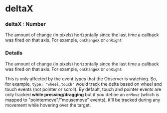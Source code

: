 # deltaX

### deltaX : Number

The amount of change (in pixels) horizontally since the last time a callback was fired on that axis. For example, `onChangeX` or `onRight`

### Details[​](#details "Direct link to Details")

The amount of change (in pixels) horizontally since the last time a callback was fired on that axis. For example, `onChangeX` or `onRight`

This is only affected by the event types that the Observer is watching. So, for example, `type: "wheel,touch"` would track the delta based on wheel and touch events (not pointer or scroll). By default, touch and pointer events are only tracked **while pressing/dragging** but if you define an `onMove` (which is mapped to "pointermove"/"mousemove" events), it'll be tracked during any movement while hovering over the target.
